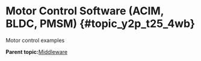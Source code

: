 # Motor Control Software \(ACIM, BLDC, PMSM\) {#topic_y2p_t25_4wb}

Motor control examples

**Parent topic:**[Middleware](../topics/middleware.md)

